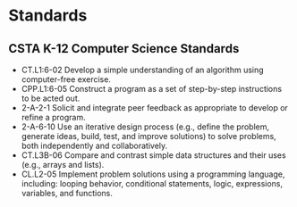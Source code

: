 # Standards

## CSTA K-12 Computer Science Standards

* CT.L1:6-02 Develop a simple understanding of an algorithm using computer-free exercise.
* CPP.L1:6-05 Construct a program as a set of step-by-step instructions to be acted out.
* 2-A-2-1 Solicit and integrate peer feedback as appropriate to develop or refine a program.
* 2-A-6-10 Use an iterative design process (e.g., define the problem, generate ideas, build, test, and improve solutions) to solve problems, both independently and collaboratively.
* CT.L3B-06 Compare and contrast simple data structures and their uses (e.g., arrays and lists).
* CL.L2-05 Implement problem solutions using a programming language, including: looping behavior, conditional statements, logic, expressions, variables, and functions.